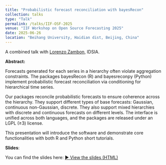 ```yaml
---
title: "Probabilistic forecast reconciliation with bayesRecon"
collection: talks
type: "Talk"
permalink: /talks/IIF-OSF-2025
venue: "IIF Workshop on Open Source Forecasting 2025"
date: 2025-06-26
location: "Beihang University, Haidian dist, Beijing, China"
---
```


A combined talk with [Lorenzo Zambon](https://www.supsi.ch/lorenzo-gianmaria-zambon), IDSIA.

**Abstract:**

Forecasts generated for each series in a hierarchy often violate aggregation constraints. The packages bayesRecon (R) and bayesreconpy (Python) implement probabilistic forecast reconciliation via conditioning for hierarchical time series.

Our packages reconcile probabilistic forecasts to ensure coherence across the hierarchy. They support different types of base forecasts: Gaussian, continuous non-Gaussian, discrete. They also support mixed hierarchies with discrete and continuous forecasts on different levels. The interface is unified across both languages, and the packages are released under an LGPL (≥3) license.

This presentation will introduce the software and demonstrate core functionalities with both R and Python short tutorials.

**Slides**:

You can find the slides here:
[▶️ View the slides (HTML)](/anubhabbiswas.github.io/files/IIF_OSF_workshop_2025.html)
